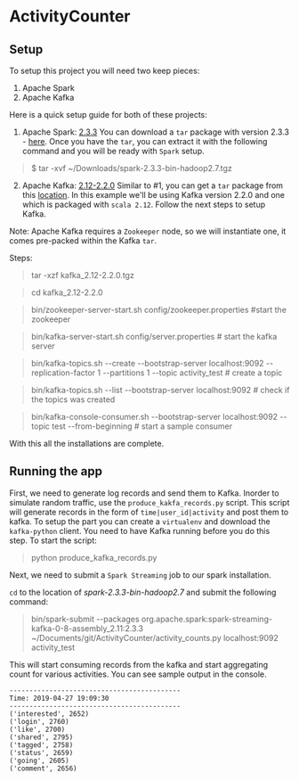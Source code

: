 # ActivityCounter

## Setup
To setup this project you will need two keep pieces:

1. Apache Spark
2. Apache Kafka

Here is a quick setup guide for both of these projects:

1. Apache Spark: [2.3.3](https://spark.apache.org/releases/spark-release-2-3-3.html)
You can download a `tar` package with version 2.3.3 - [here](https://spark.apache.org/downloads.html). Once you have the `tar`, you can extract it with the following command and you will be ready with `Spark` setup.
> $ tar -xvf ~/Downloads/spark-2.3.3-bin-hadoop2.7.tgz 

2. Apache Kafka: [2.12-2.2.0](https://kafka.apache.org/quickstart)
Similar to #1, you can get a `tar` package from this [location](https://kafka.apache.org/downloads). In this example we'll be using Kafka version 2.2.0 and one which is packaged with `scala 2.12`. Follow the next steps to setup Kafka. 

Note: Apache Kafka requires a `Zookeeper` node, so we will instantiate one, it comes pre-packed within the Kafka `tar`.

Steps:

> tar -xzf kafka_2.12-2.2.0.tgz

> cd kafka_2.12-2.2.0

> bin/zookeeper-server-start.sh config/zookeeper.properties #start the zookeeper

> bin/kafka-server-start.sh config/server.properties # start the kafka server

> bin/kafka-topics.sh --create --bootstrap-server localhost:9092 --replication-factor 1 --partitions 1 --topic activity_test  # create a topic

> bin/kafka-topics.sh --list --bootstrap-server localhost:9092 # check if the topics was created

> bin/kafka-console-consumer.sh --bootstrap-server localhost:9092 --topic test --from-beginning # start a sample consumer

With this all the installations are complete.

## Running the app
First, we need to generate log records and send them to Kafka. Inorder to simulate random traffic, use the `produce_kakfa_records.py` script. This script will generate records in the form of `time|user_id|activity` and post them to kafka. To setup the part you can create a `virtualenv` and download the `kafka-python` client. You need to have Kafka running before you do this step. To start the script:
> python produce_kafka_records.py

Next, we need to submit a `Spark Streaming` job to our spark installation. 

`cd` to the location of *spark-2.3.3-bin-hadoop2.7* and submit the following command:

> bin/spark-submit --packages org.apache.spark:spark-streaming-kafka-0-8-assembly_2.11:2.3.3 ~/Documents/git/ActivityCounter/activity_counts.py localhost:9092 activity_test

This will start consuming records from the kafka and start aggregating count for various activities. You can see sample output in the console.

```
-------------------------------------------
Time: 2019-04-27 19:09:30
-------------------------------------------
('interested', 2652)
('login', 2760)
('like', 2700)
('shared', 2795)
('tagged', 2758)
('status', 2659)
('going', 2605)
('comment', 2656)

```



